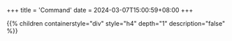 +++
title = 'Command'
date = 2024-03-07T15:00:59+08:00
+++

{{% children containerstyle="div" style="h4" depth="1" description="false" %}}